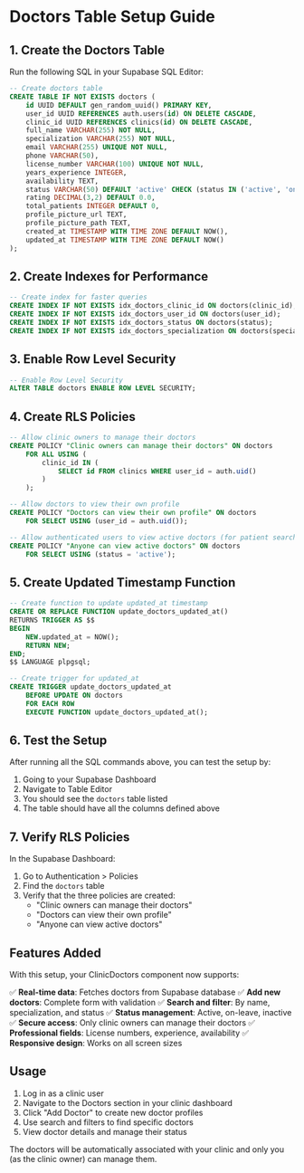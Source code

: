 # Doctors Table Setup Guide

## 1. Create the Doctors Table

Run the following SQL in your Supabase SQL Editor:

```sql
-- Create doctors table
CREATE TABLE IF NOT EXISTS doctors (
    id UUID DEFAULT gen_random_uuid() PRIMARY KEY,
    user_id UUID REFERENCES auth.users(id) ON DELETE CASCADE,
    clinic_id UUID REFERENCES clinics(id) ON DELETE CASCADE,
    full_name VARCHAR(255) NOT NULL,
    specialization VARCHAR(255) NOT NULL,
    email VARCHAR(255) UNIQUE NOT NULL,
    phone VARCHAR(50),
    license_number VARCHAR(100) UNIQUE NOT NULL,
    years_experience INTEGER,
    availability TEXT,
    status VARCHAR(50) DEFAULT 'active' CHECK (status IN ('active', 'on-leave', 'inactive')),
    rating DECIMAL(3,2) DEFAULT 0.0,
    total_patients INTEGER DEFAULT 0,
    profile_picture_url TEXT,
    profile_picture_path TEXT,
    created_at TIMESTAMP WITH TIME ZONE DEFAULT NOW(),
    updated_at TIMESTAMP WITH TIME ZONE DEFAULT NOW()
);
```

## 2. Create Indexes for Performance

```sql
-- Create index for faster queries
CREATE INDEX IF NOT EXISTS idx_doctors_clinic_id ON doctors(clinic_id);
CREATE INDEX IF NOT EXISTS idx_doctors_user_id ON doctors(user_id);
CREATE INDEX IF NOT EXISTS idx_doctors_status ON doctors(status);
CREATE INDEX IF NOT EXISTS idx_doctors_specialization ON doctors(specialization);
```

## 3. Enable Row Level Security

```sql
-- Enable Row Level Security
ALTER TABLE doctors ENABLE ROW LEVEL SECURITY;
```

## 4. Create RLS Policies

```sql
-- Allow clinic owners to manage their doctors
CREATE POLICY "Clinic owners can manage their doctors" ON doctors
    FOR ALL USING (
        clinic_id IN (
            SELECT id FROM clinics WHERE user_id = auth.uid()
        )
    );

-- Allow doctors to view their own profile
CREATE POLICY "Doctors can view their own profile" ON doctors
    FOR SELECT USING (user_id = auth.uid());

-- Allow authenticated users to view active doctors (for patient search)
CREATE POLICY "Anyone can view active doctors" ON doctors
    FOR SELECT USING (status = 'active');
```

## 5. Create Updated Timestamp Function

```sql
-- Create function to update updated_at timestamp
CREATE OR REPLACE FUNCTION update_doctors_updated_at()
RETURNS TRIGGER AS $$
BEGIN
    NEW.updated_at = NOW();
    RETURN NEW;
END;
$$ LANGUAGE plpgsql;

-- Create trigger for updated_at
CREATE TRIGGER update_doctors_updated_at
    BEFORE UPDATE ON doctors
    FOR EACH ROW
    EXECUTE FUNCTION update_doctors_updated_at();
```

## 6. Test the Setup

After running all the SQL commands above, you can test the setup by:

1. Going to your Supabase Dashboard
2. Navigate to Table Editor
3. You should see the `doctors` table listed
4. The table should have all the columns defined above

## 7. Verify RLS Policies

In the Supabase Dashboard:
1. Go to Authentication > Policies
2. Find the `doctors` table
3. Verify that the three policies are created:
   - "Clinic owners can manage their doctors"
   - "Doctors can view their own profile"
   - "Anyone can view active doctors"

## Features Added

With this setup, your ClinicDoctors component now supports:

✅ **Real-time data**: Fetches doctors from Supabase database
✅ **Add new doctors**: Complete form with validation
✅ **Search and filter**: By name, specialization, and status
✅ **Status management**: Active, on-leave, inactive
✅ **Secure access**: Only clinic owners can manage their doctors
✅ **Professional fields**: License numbers, experience, availability
✅ **Responsive design**: Works on all screen sizes

## Usage

1. Log in as a clinic user
2. Navigate to the Doctors section in your clinic dashboard
3. Click "Add Doctor" to create new doctor profiles
4. Use search and filters to find specific doctors
5. View doctor details and manage their status

The doctors will be automatically associated with your clinic and only you (as the clinic owner) can manage them. 